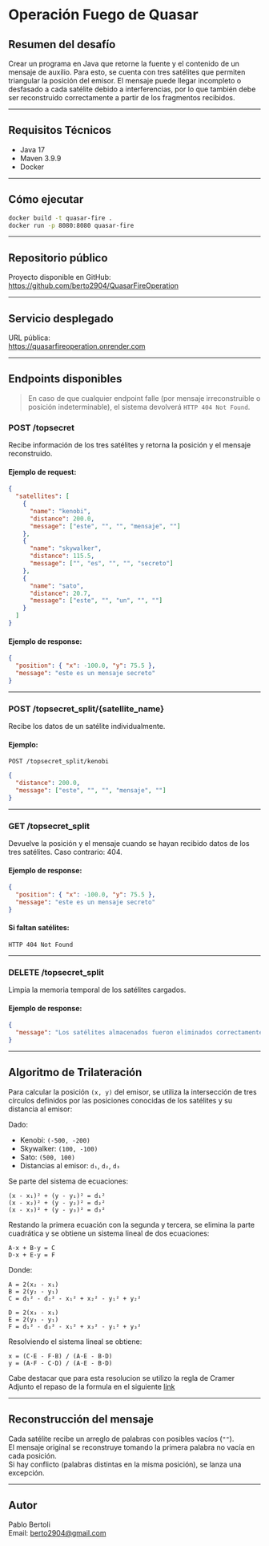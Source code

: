 # Operación Fuego de Quasar

## Resumen del desafío

Crear un programa en Java que retorne la fuente y el contenido de un mensaje de auxilio. Para esto, se cuenta con tres satélites que permiten triangular la posición del emisor. El mensaje puede llegar incompleto o desfasado a cada satélite debido a interferencias, por lo que también debe ser reconstruido correctamente a partir de los fragmentos recibidos.

---

## Requisitos Técnicos

- Java 17
- Maven 3.9.9
- Docker

---

## Cómo ejecutar

```bash
docker build -t quasar-fire .
docker run -p 8080:8080 quasar-fire
```
---

## Repositorio público

Proyecto disponible en GitHub:  
https://github.com/berto2904/QuasarFireOperation

---

## Servicio desplegado

URL pública:  
https://quasarfireoperation.onrender.com

---

## Endpoints disponibles

> En caso de que cualquier endpoint falle (por mensaje irreconstruible o posición indeterminable), el sistema devolverá `HTTP 404 Not Found`.

### POST /topsecret

Recibe información de los tres satélites y retorna la posición y el mensaje reconstruido.

#### Ejemplo de request:

```json
{
  "satellites": [
    {
      "name": "kenobi",
      "distance": 200.0,
      "message": ["este", "", "", "mensaje", ""]
    },
    {
      "name": "skywalker",
      "distance": 115.5,
      "message": ["", "es", "", "", "secreto"]
    },
    {
      "name": "sato",
      "distance": 20.7,
      "message": ["este", "", "un", "", ""]
    }
  ]
}
```

#### Ejemplo de response:

```json
{
  "position": { "x": -100.0, "y": 75.5 },
  "message": "este es un mensaje secreto"
}
```

---

### POST /topsecret_split/{satellite_name}

Recibe los datos de un satélite individualmente.

#### Ejemplo:

`POST /topsecret_split/kenobi`

```json
{
  "distance": 200.0,
  "message": ["este", "", "", "mensaje", ""]
}
```

---

### GET /topsecret_split

Devuelve la posición y el mensaje cuando se hayan recibido datos de los tres satélites. Caso contrario: 404.

#### Ejemplo de response:

```json
{
  "position": { "x": -100.0, "y": 75.5 },
  "message": "este es un mensaje secreto"
}
```

#### Si faltan satélites:

```http
HTTP 404 Not Found
```

---

### DELETE /topsecret_split

Limpia la memoria temporal de los satélites cargados.

#### Ejemplo de response:

```json
{
  "message": "Los satélites almacenados fueron eliminados correctamente."
}
```

---

## Algoritmo de Trilateración

Para calcular la posición `(x, y)` del emisor, se utiliza la intersección de tres círculos definidos por las posiciones conocidas de los satélites y su distancia al emisor:

Dado:

- Kenobi: `(-500, -200)`
- Skywalker: `(100, -100)`
- Sato: `(500, 100)`
- Distancias al emisor: `d₁`, `d₂`, `d₃`

Se parte del sistema de ecuaciones:

```
(x - x₁)² + (y - y₁)² = d₁²
(x - x₂)² + (y - y₂)² = d₂²
(x - x₃)² + (y - y₃)² = d₃²
```

Restando la primera ecuación con la segunda y tercera, se elimina la parte cuadrática y se obtiene un sistema lineal de dos ecuaciones:

```
A·x + B·y = C
D·x + E·y = F
```

Donde:

```
A = 2(x₂ - x₁)
B = 2(y₂ - y₁)
C = d₁² - d₂² - x₁² + x₂² - y₁² + y₂²

D = 2(x₃ - x₁)
E = 2(y₃ - y₁)
F = d₁² - d₃² - x₁² + x₃² - y₁² + y₃²
```

Resolviendo el sistema lineal se obtiene:

```
x = (C·E - F·B) / (A·E - B·D)
y = (A·F - C·D) / (A·E - B·D)
```

Cabe destacar que para esta resolucion se utilizo la regla de Cramer
Adjunto el repaso de la formula en el siguiente [link](https://openstax.org/books/precálculo-2ed/pages/9-8-resolver-sistemas-con-la-regla-de-cramer)

---

## Reconstrucción del mensaje

Cada satélite recibe un arreglo de palabras con posibles vacíos (`""`).  
El mensaje original se reconstruye tomando la primera palabra no vacía en cada posición.  
Si hay conflicto (palabras distintas en la misma posición), se lanza una excepción.

---



## Autor

Pablo Bertoli  
Email: berto2904@gmail.com
